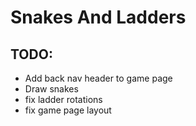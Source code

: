 # Snakes And Ladders

## TODO:
- Add back nav header to game page
- Draw snakes
- fix ladder rotations
- fix game page layout